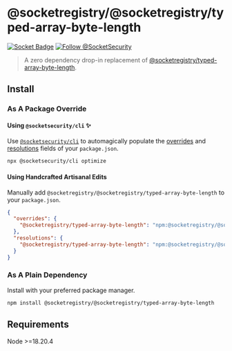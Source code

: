 # @socketregistry/@socketregistry/typed-array-byte-length

[![Socket Badge](https://socket.dev/api/badge/npm/package/@socketregistry/@socketregistry/typed-array-byte-length)](https://socket.dev/npm/package/@socketregistry/@socketregistry/typed-array-byte-length)
[![Follow @SocketSecurity](https://img.shields.io/twitter/follow/SocketSecurity?style=social)](https://twitter.com/SocketSecurity)

> A zero dependency drop-in replacement of
> [@socketregistry/typed-array-byte-length](https://www.npmjs.com/package/@socketregistry/typed-array-byte-length).

## Install

### As A Package Override

#### Using `@socketsecurity/cli` :sparkles:

Use [`@socketsecurity/cli`](https://www.npmjs.com/package/@socketsecurity/cli)
to automagically populate the
[overrides](https://docs.npmjs.com/cli/v9/configuring-npm/package-json#overrides)
and [resolutions](https://yarnpkg.com/configuration/manifest#resolutions) fields
of your `package.json`.

```sh
npx @socketsecurity/cli optimize
```

#### Using Handcrafted Artisanal Edits

Manually add `@socketregistry/@socketregistry/typed-array-byte-length` to your
`package.json`.

```json
{
  "overrides": {
    "@socketregistry/typed-array-byte-length": "npm:@socketregistry/@socketregistry/typed-array-byte-length@^1"
  },
  "resolutions": {
    "@socketregistry/typed-array-byte-length": "npm:@socketregistry/@socketregistry/typed-array-byte-length@^1"
  }
}
```

### As A Plain Dependency

Install with your preferred package manager.

```sh
npm install @socketregistry/@socketregistry/typed-array-byte-length
```

## Requirements

Node &gt;=18.20.4

